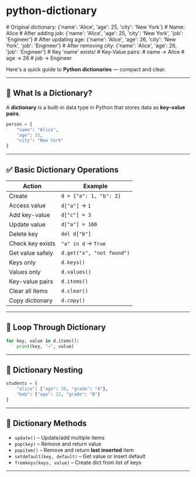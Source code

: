 ﻿# python-dictionary


﻿# Original dictionary: {'name': 'Alice', 'age': 25, 'city': 'New York'}
﻿# Name: Alice
﻿# After adding job: {'name': 'Alice', 'age': 25, 'city': 'New York', 'job': 'Engineer'}
﻿# After updating age: {'name': 'Alice', 'age': 26, 'city': 'New York', 'job': 'Engineer'}
﻿# After removing city: {'name': 'Alice', 'age': 26, 'job': 'Engineer'}
﻿# Key 'name' exists!
﻿# Key-Value pairs:
﻿# name → Alice
﻿# age → 26
﻿# job → Engineer



Here's a quick guide to **Python dictionaries** — compact and clear.

---

## 🧠 What Is a Dictionary?

A **dictionary** is a built-in data type in Python that stores data as **key–value pairs**.

```python
person = {
    "name": "Alice",
    "age": 25,
    "city": "New York"
}
```

---

## ✅ Basic Dictionary Operations

| Action           | Example                   |
| ---------------- | ------------------------- |
| Create           | `d = {"a": 1, "b": 2}`    |
| Access value     | `d["a"]` → `1`            |
| Add key-value    | `d["c"] = 3`              |
| Update value     | `d["a"] = 100`            |
| Delete key       | `del d["b"]`              |
| Check key exists | `"a" in d` → `True`       |
| Get value safely | `d.get("x", "not found")` |
| Keys only        | `d.keys()`                |
| Values only      | `d.values()`              |
| Key-value pairs  | `d.items()`               |
| Clear all items  | `d.clear()`               |
| Copy dictionary  | `d.copy()`                |

---

## 🔁 Loop Through Dictionary

```python
for key, value in d.items():
    print(key, "→", value)
```

---

## 🧱 Dictionary Nesting

```python
students = {
    "alice": {"age": 20, "grade": "A"},
    "bob": {"age": 22, "grade": "B"}
}
```

---

## 🔄 Dictionary Methods

* `update()` – Update/add multiple items
* `pop(key)` – Remove and return value
* `popitem()` – Remove and return **last inserted** item
* `setdefault(key, default)` – Get value or insert default
* `fromkeys(keys, value)` – Create dict from list of keys

---

